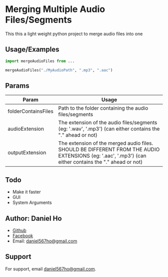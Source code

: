 
# Merging Multiple Audio Files/Segments

This this a light weight python project to merge audio files into one


## Usage/Examples

```python
import mergeAudioFiles from ...

mergeAudioFiles("./MyAudioPath", ".mp3", ".aac")
```

## Params

| Param             | Usage                                                              |
| ----------------- | ------------------------------------------------------------------ |
| folderContainsFiles | Path to the folder containing the audio files/segments |
| audioExtension | The extension of the audio files/segments (eg: '.wav', '.mp3') (can either contains the "." ahead or not) |
| outputExtension | The extension of the merged audio files. SHOULD BE DIFFERENT FROM THE AUDIO EXTENSIONS (eg: '.aac', '.mp3') (can either contains the "." ahead or not) |


## Todo

* Make it faster
* GUI
* System Arguments


## Author: Daniel Ho

- [Github](https://github.com/Hai567)
- [Facebook](https://www.facebook.com/hoduchai07/)
- Email: daniel567ho@gmail.com


## Support

For support, email daniel567ho@gmail.com.

